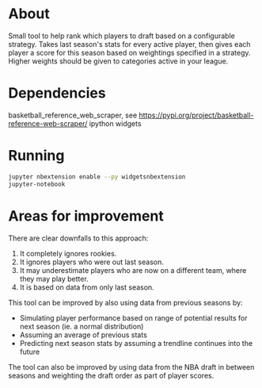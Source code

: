 # About
Small tool to help rank which players to draft based on a configurable strategy.
Takes last season's stats for every active player, then gives each player a score for this season based on weightings
specified in a strategy. Higher weights should be given to categories active in your league.

# Dependencies
basketball_reference_web_scraper, see https://pypi.org/project/basketball-reference-web-scraper/
ipython widgets

# Running
```bash
jupyter nbextension enable --py widgetsnbextension
jupyter-notebook
```

# Areas for improvement
There are clear downfalls to this approach:
1. It completely ignores rookies.
2. It ignores players who were out last season.
3. It may underestimate players who are now on a different team, where they may play better.
4. It is based on data from only last season.

This tool can be improved by also using data from previous seasons by:
 - Simulating player performance based on range of potential results for next season (ie. a normal distribution)
 - Assuming an average of previous stats
 - Predicting next season stats by assuming a trendline continues into the future

The tool can also be improved by using data from the NBA draft in between seasons and weighting the draft order as part of player scores.
